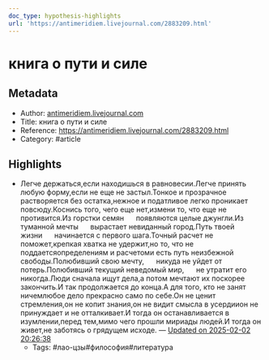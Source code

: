 ```yaml
---
doc_type: hypothesis-highlights
url: 'https://antimeridiem.livejournal.com/2883209.html'
---
```

# книга о пути и силе

## Metadata
- Author: [antimeridiem.livejournal.com]()
- Title: книга о пути и силе
- Reference: https://antimeridiem.livejournal.com/2883209.html
- Category: #article

## Highlights
- Легче держаться,если находишься в равновесии.Легче принять любую форму,если не еще не застыл.Тонкое и прозрачное растворяется без остатка,нежное и податливое легко проникает повсюду.Коснись того, чего еще нет,измени то, что еще не противится.Из горстки семян      появляются целые джунгли.Из туманной мечты      вырастает невиданный город.Путь твоей жизни      начинается с первого шага.Точный расчет не поможет,крепкая хватка не удержит,но то, что не поддаетсяопределениям и расчетоми есть путь неизбежной свободы.Полюбивший свою мечту,      никуда не уйдет от потерь.Полюбивший текущий неведомый мир,      не утратит его никогда.Люди сначала ищут дела,а потом мечтают их поскорее закончить.И так продолжается до конца.А для того, кто не занят ничемлюбое дело прекрасно само по себе.Он не ценит стремления,он не копит знания,он не видит смысла в усердиион не принуждает и не отталкивает.И тогда он останавливается в изумлении,перед тем,мимо чего прошли мириады людей.И тогда он живет,не заботясь о грядущем исходе. — [Updated on 2025-02-02 20:26:38](https://hyp.is/3FQgOOGKEe-vKDM0GZbGkg/antimeridiem.livejournal.com/2883209.html)
   - Tags: #лао-цзы#философия#литература
